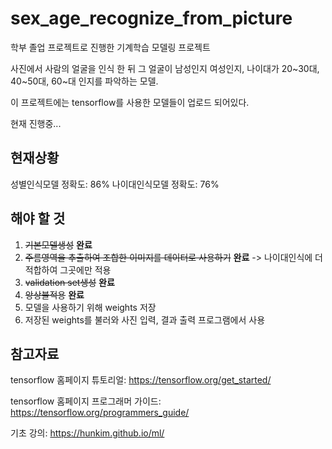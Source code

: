 # sex_age_recognize_from_picture

학부 졸업 프로젝트로 진행한 기계학습 모델링 프로젝트

사진에서 사람의 얼굴을 인식 한 뒤 그 얼굴이 남성인지 여성인지, 나이대가 20~30대, 40~50대, 60~대 인지를 파악하는 모델.

이 프로젝트에는 tensorflow를 사용한 모델들이 업로드 되어있다.

현재 진행중...

## 현재상황

성별인식모델 정확도: 86%
나이대인식모델 정확도: 76%

## 해야 할 것

1. ~~기본모델생성~~ **완료**
2. ~~주름영역을 추출하여 조합한 이미지를 데이터로 사용하기~~ **완료** -> 나이대인식에 더 적합하여 그곳에만 적용
4. ~~validation set생성~~ **완료**
5. ~~앙상블적용~~ **완료**
6. 모델을 사용하기 위해 weights 저장
7. 저장된 weights를 불러와 사진 입력, 결과 출력 프로그램에서 사용

## 참고자료
tensorflow 홈페이지 튜토리얼: <https://tensorflow.org/get_started/>

tensorflow 홈페이지 프로그래머 가이드: <https://tensorflow.org/programmers_guide/>

기초 강의: <https://hunkim.github.io/ml/>
